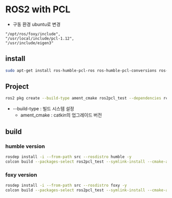 # ROS2 with PCL

* 구동 환경 ubuntu로 변경

```
"/opt/ros/foxy/include",
"/usr/local/include/pcl-1.12",
"/usr/include/eigen3"
```

## install

```bash
sudo apt-get install ros-humble-pcl-ros ros-humble-pcl-conversions ros-humble-pcl-msgs pcl-ros-tools
```

## Project

```bash
ros2 pkg create --build-type ament_cmake ros2pcl_test --dependencies rclcpp std_msgs sensor_msgs pcl_conversions pcl_apps-1.12
```

- --build-type : 빌드 시스템 설정
  - ament_cmake : catkin의 업그레이드 버전

## build

### humble version

```bash
rosdep install -i --from-path src --rosdistro humble -y
colcon build --packages-select ros2pcl_test --symlink-install --cmake-args -DCMAKE_BUILD_TYPE=Release 
```

### foxy version

```bash
rosdep install -i --from-path src --rosdistro foxy -y
colcon build --packages-select ros2pcl_test --symlink-install --cmake-args -DCMAKE_BUILD_TYPE=Release 
```
